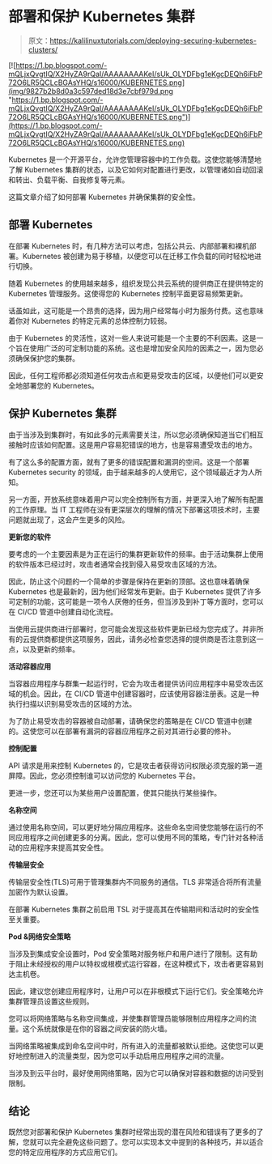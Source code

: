 # 部署和保护 Kubernetes 集群

> 原文：<https://kalilinuxtutorials.com/deploying-securing-kubernetes-clusters/>

[![https://1.bp.blogspot.com/-mQLjxQvgtIQ/X2HyZA9rQaI/AAAAAAAAKeI/sUk_OLYDFbg1eKgcDEQh6iFbP72O6LR5QCLcBGAsYHQ/s16000/KUBERNETES.png](img/9827b2b8d0a3c597ded18d3e7cbf979d.png "https://1.bp.blogspot.com/-mQLjxQvgtIQ/X2HyZA9rQaI/AAAAAAAAKeI/sUk_OLYDFbg1eKgcDEQh6iFbP72O6LR5QCLcBGAsYHQ/s16000/KUBERNETES.png")](https://1.bp.blogspot.com/-mQLjxQvgtIQ/X2HyZA9rQaI/AAAAAAAAKeI/sUk_OLYDFbg1eKgcDEQh6iFbP72O6LR5QCLcBGAsYHQ/s16000/KUBERNETES.png)

Kubernetes 是一个开源平台，允许您管理容器中的工作负载。这使您能够清楚地了解 Kubernetes 集群的状态，以及它如何对配置进行更改，以管理诸如自动回滚和转出、负载平衡、自我修复等元素。

这篇文章介绍了如何部署 Kubernetes 并确保集群的安全性。

## **部署 Kubernetes**

在部署 Kubernetes 时，有几种方法可以考虑，包括公共云、内部部署和裸机部署。Kubernetes 被创建为易于移植，以便您可以在迁移工作负载的同时轻松地进行切换。

随着 Kubernetes 的使用越来越多，组织发现公共云系统的提供商正在提供特定的 Kubernetes 管理服务。这使得您的 Kubernetes 控制平面更容易频繁更新。

话虽如此，这可能是一个昂贵的选择，因为用户经常每小时为服务付费。这也意味着你对 Kubernetes 的特定元素的总体控制力较弱。

由于 Kubernetes 的灵活性，这对一些人来说可能是一个主要的不利因素。这是一个旨在使用广泛的可定制功能的系统。这也是增加安全风险的因素之一，因为您必须确保保护您的集群。

因此，任何工程师都必须知道任何攻击点和更易受攻击的区域，以便他们可以更安全地部署您的 Kubernetes。

## **保护 Kubernetes 集群**

由于当涉及到集群时，有如此多的元素需要关注，所以您必须确保知道当它们相互接触时应该如何配置。这是用户容易犯错误的地方，也是容易遭受攻击的地方。

有了这么多的配置方面，就有了更多的错误配置和漏洞的空间。这是一个部署 Kubernetes security 的领域，由于越来越多的人使用它，这个领域最近才为人所知。

另一方面，开放系统意味着用户可以完全控制所有方面，并更深入地了解所有配置的工作原理。当 IT 工程师在没有更深层次的理解的情况下部署这项技术时，主要问题就出现了，这会产生更多的风险。

**更新您的软件**

要考虑的一个主要因素是为正在运行的集群更新软件的频率。由于活动集群上使用的软件版本已经过时，攻击者通常会找到侵入易受攻击区域的方法。

因此，防止这个问题的一个简单的步骤是保持在更新的顶部。这也意味着确保 Kubernetes 也是最新的，因为他们经常发布更新。由于 Kubernetes 提供了许多可定制的功能，这可能是一项令人厌倦的任务，但当涉及到补丁等方面时，您可以在 CI/CD 管道中创建自动化流程。

当使用云提供商进行部署时，您可能会发现这些软件更新已经为您完成了。并非所有的云提供商都提供这项服务，因此，请务必检查您选择的提供商是否注意到这一点，以及更新的频率。

**活动容器应用**

当容器应用程序与群集一起运行时，它会为攻击者提供访问应用程序中易受攻击区域的机会。因此，在 CI/CD 管道中创建容器时，应该使用容器注册表。这是一种执行扫描以识别易受攻击的区域的方法。

为了防止易受攻击的容器被自动部署，请确保您的策略是在 CI/CD 管道中创建的。这使您可以在部署有漏洞的容器应用程序之前对其进行必要的修补。

**控制配置**

API 请求是用来控制 Kubernetes 的，它是攻击者获得访问权限必须克服的第一道屏障。因此，您必须控制谁可以访问您的 Kubernetes 平台。

更进一步，您还可以为某些用户设置配置，使其只能执行某些操作。

**名称空间**

通过使用名称空间，可以更好地分隔应用程序。这些命名空间使您能够在运行的不同应用程序之间创建更多的分离。因此，您可以使用不同的策略，专门针对各种活动的应用程序来提高其安全性。

**传输层安全**

传输层安全性(TLS)可用于管理集群内不同服务的通信。TLS 非常适合将所有流量加密作为默认设置。

在部署 Kubernetes 集群之前启用 TSL 对于提高其在传输期间和活动时的安全性至关重要。

**Pod &网络安全策略**

当涉及到集成安全设置时，Pod 安全策略对服务帐户和用户进行了限制。这有助于阻止未经授权的用户以特权或根模式运行容器，在这种模式下，攻击者更容易到达主机卷。

因此，建议您创建应用程序时，让用户可以在非根模式下运行它们。安全策略允许集群管理员设置这些规则。

您可以将网络策略与名称空间集成，并使集群管理员能够限制应用程序之间的流量。这个系统就像是在你的容器之间安装的防火墙。

当网络策略被集成到命名空间中时，所有进入的流量都被默认拒绝。这使您可以更好地控制进入的流量类型，因为您可以手动启用应用程序之间的流量。

当涉及到云平台时，最好使用网络策略，因为它可以确保对容器和数据的访问受到限制。

## **结论**

既然您对部署和保护 Kubernetes 集群时经常出现的潜在风险和错误有了更多的了解，您就可以完全避免这些问题了。您可以实现本文中提到的各种技巧，并以适合您的特定应用程序的方式应用它们。